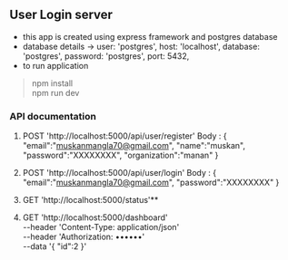 ## User Login server

- this app is created using express framework and postgres database
- database details -> user: 'postgres', host: 'localhost', database: 'postgres', password: 'postgres', port: 5432,
- to run application
> npm install<br>
> npm run dev

### API documentation

1. POST 'http://localhost:5000/api/user/register'
Body : 
{
    "email":"muskanmangla70@gmail.com",
    "name":"muskan",
    "password":"XXXXXXXX",
    "organization":"manan"
}


2. POST 'http://localhost:5000/api/user/login'
Body :
{
    "email":"muskanmangla70@gmail.com",
    "password":"XXXXXXXX"
}


3. GET 'http://localhost:5000/status'**

4. GET 'http://localhost:5000/dashboard' \
--header 'Content-Type: application/json' \
--header 'Authorization: ••••••' \
--data '{
   "id":2
}'



